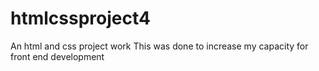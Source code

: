 # htmlcssproject4
An html and css project work
This was done to increase my capacity for front end development
